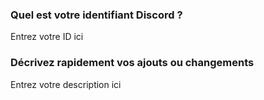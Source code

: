 ### Quel est votre identifiant Discord ?
Entrez votre ID ici

### Décrivez rapidement vos ajouts ou changements
Entrez votre description ici
